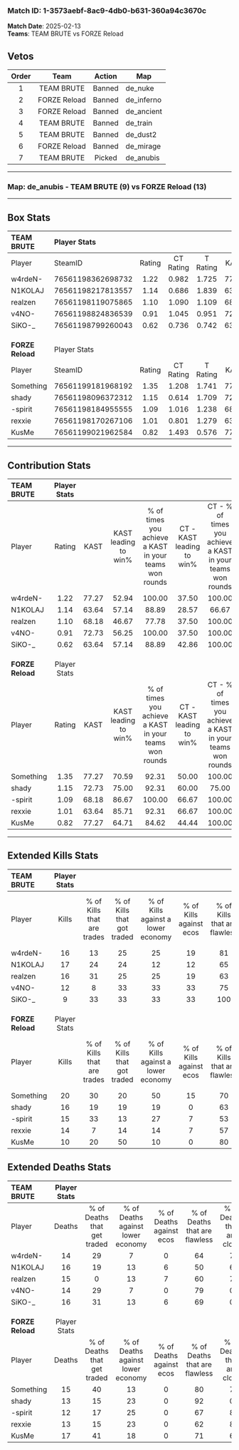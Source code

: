 ### Match ID: 1-3573aebf-8ac9-4db0-b631-360a94c3670c  
**Match Date**: 2025-02-13  
**Teams**: TEAM BRUTE vs FORZE Reload  

## Vetos  

| Order | Team | Action | Map |
| :---: | :--: | :----: | --- |
| 1 | TEAM BRUTE | Banned | de_nuke |
| 2 | FORZE Reload | Banned | de_inferno |
| 3 | FORZE Reload | Banned | de_ancient |
| 4 | TEAM BRUTE | Banned | de_train |
| 5 | TEAM BRUTE | Banned | de_dust2 |
| 6 | FORZE Reload | Banned | de_mirage |
| 7 | TEAM BRUTE | Picked | de_anubis |

---  

### **Map**: de_anubis - TEAM BRUTE (9) vs FORZE Reload (13)  
---  

## Box Stats  

| **TEAM BRUTE**   | Player Stats      |        |           |          |       |      |       |         |        |      |     |
| :- | :- | :-: | :-: | :-: | :-: | :-: | :-: | :-: | :-: | :-: | :-: |
| Player           | SteamID           | Rating | CT Rating | T Rating | KAST  | ADR  | Kills | Assists | Deaths | K/D  | HS% |
| w4rdeN-          | 76561198362698732 |  1.22  |   0.982   |  1.725   | 77.27 | 89.1 |  16   |    5    |   14   | 1.14 | 75  |
| N1KOLAJ          | 76561198217813557 |  1.14  |   0.686   |  1.839   | 63.64 | 93.6 |  17   |    7    |   16   | 1.06 | 47  |
| realzen          | 76561198119075865 |  1.10  |   1.090   |  1.109   | 68.18 | 82.2 |  16   |    2    |   15   | 1.07 | 50  |
| v4NO-            | 76561198824836539 |  0.91  |   1.045   |  0.951   | 72.73 | 53.7 |  12   |    2    |   14   | 0.86 |  8  |
| SiKO-_           | 76561198799260043 |  0.62  |   0.736   |  0.742   | 63.64 | 38.7 |   9   |    0    |   16   | 0.56 | 66  |
|                  |                   |        |           |          |       |      |       |         |        |      |     |
|                  |                   |        |           |          |       |      |       |         |        |      |     |
|                  |                   |        |           |          |       |      |       |         |        |      |     |
| **FORZE Reload** | Player Stats      |        |           |          |       |      |       |         |        |      |     |
| Player           | SteamID           | Rating | CT Rating | T Rating | KAST  | ADR  | Kills | Assists | Deaths | K/D  | HS% |
| Something        | 76561199181968192 |  1.35  |   1.208   |  1.741   | 77.27 | 92.1 |  20   |    2    |   15   | 1.33 | 40  |
| shady            | 76561198096372312 |  1.15  |   0.614   |  1.709   | 72.73 | 75.5 |  16   |    1    |   13   | 1.23 | 43  |
| -spirit          | 76561198184955555 |  1.09  |   1.016   |  1.238   | 68.18 | 69.0 |  15   |    2    |   12   | 1.25 | 60  |
| rexxie           | 76561198170267106 |  1.01  |   0.801   |  1.279   | 63.64 | 72.0 |  14   |    4    |   13   | 1.08 | 71  |
| KusMe            | 76561199021962584 |  0.82  |   1.493   |  0.576   | 77.27 | 60.4 |  10   |    5    |   17   | 0.59 | 50  |
---  

## Contribution Stats  

| **TEAM BRUTE**   | Player Stats |       |                      |                                                        |                           |                                                             |                          |                                                            |
| :- | :-: | :-: | :-: | :-: | :-: | :-: | :-: | :-: |
| Player           |    Rating    | KAST  | KAST leading to win% | % of times you achieve a KAST in your teams won rounds | CT - KAST leading to win% | CT - % of times you achieve a KAST in your teams won rounds | T - KAST leading to win% | T - % of times you achieve a KAST in your teams won rounds |
| w4rdeN-          |     1.22     | 77.27 |        52.94         |                         100.00                         |           37.50           |                           100.00                            |          66.67           |                           100.00                           |
| N1KOLAJ          |     1.14     | 63.64 |        57.14         |                         88.89                          |           28.57           |                            66.67                            |          85.71           |                           100.00                           |
| realzen          |     1.10     | 68.18 |        46.67         |                         77.78                          |           37.50           |                           100.00                            |          57.14           |                           66.67                            |
| v4NO-            |     0.91     | 72.73 |        56.25         |                         100.00                         |           37.50           |                           100.00                            |          75.00           |                           100.00                           |
| SiKO-_           |     0.62     | 63.64 |        57.14         |                         88.89                          |           42.86           |                           100.00                            |          71.43           |                           83.33                            |
|                  |              |       |                      |                                                        |                           |                                                             |                          |                                                            |
|                  |              |       |                      |                                                        |                           |                                                             |                          |                                                            |
|                  |              |       |                      |                                                        |                           |                                                             |                          |                                                            |
| **FORZE Reload** | Player Stats |       |                      |                                                        |                           |                                                             |                          |                                                            |
| Player           |    Rating    | KAST  | KAST leading to win% | % of times you achieve a KAST in your teams won rounds | CT - KAST leading to win% | CT - % of times you achieve a KAST in your teams won rounds | T - KAST leading to win% | T - % of times you achieve a KAST in your teams won rounds |
| Something        |     1.35     | 77.27 |        70.59         |                         92.31                          |           50.00           |                           100.00                            |          88.89           |                           88.89                            |
| shady            |     1.15     | 72.73 |        75.00         |                         92.31                          |           60.00           |                            75.00                            |          81.82           |                           100.00                           |
| -spirit          |     1.09     | 68.18 |        86.67         |                         100.00                         |           66.67           |                           100.00                            |          100.00          |                           100.00                           |
| rexxie           |     1.01     | 63.64 |        85.71         |                         92.31                          |           66.67           |                           100.00                            |          100.00          |                           88.89                            |
| KusMe            |     0.82     | 77.27 |        64.71         |                         84.62                          |           44.44           |                           100.00                            |          87.50           |                           77.78                            |
---  

## Extended Kills Stats  

| **TEAM BRUTE**   | Player Stats |                            |                            |                                    |                         |                              |                                 |                                       |                    |           |
| :- | :-: | :-: | :-: | :-: | :-: | :-: | :-: | :-: | :-: | :-: |
| Player           |    Kills     | % of Kills that are trades | % of Kills that got traded | % of Kills against a lower economy | % of Kills against ecos | % of Kills that are flawless | % of Kills that are close duels | % of Kills that are assisted by flash | Pistol Round Kills | AWP Kills |
| w4rdeN-          |      16      |             13             |             25             |                 25                 |           19            |              81              |               13                |                   0                   |         0          |     4     |
| N1KOLAJ          |      17      |             24             |             24             |                 12                 |           12            |              65              |               12                |                   0                   |         0          |     3     |
| realzen          |      16      |             31             |             25             |                 25                 |           19            |              63              |                0                |                   0                   |         0          |     3     |
| v4NO-            |      12      |             8              |             33             |                 33                 |           33            |              75              |                0                |                   0                   |         4          |     0     |
| SiKO-_           |      9       |             33             |             33             |                 33                 |           33            |             100              |                0                |                   0                   |         0          |     0     |
|                  |              |                            |                            |                                    |                         |                              |                                 |                                       |                    |           |
|                  |              |                            |                            |                                    |                         |                              |                                 |                                       |                    |           |
|                  |              |                            |                            |                                    |                         |                              |                                 |                                       |                    |           |
| **FORZE Reload** | Player Stats |                            |                            |                                    |                         |                              |                                 |                                       |                    |           |
| Player           |    Kills     | % of Kills that are trades | % of Kills that got traded | % of Kills against a lower economy | % of Kills against ecos | % of Kills that are flawless | % of Kills that are close duels | % of Kills that are assisted by flash | Pistol Round Kills | AWP Kills |
| Something        |      20      |             30             |             20             |                 50                 |           15            |              70              |                0                |                   0                   |         0          |     0     |
| shady            |      16      |             19             |             19             |                 19                 |            0            |              63              |                0                |                   6                   |         8          |     1     |
| -spirit          |      15      |             33             |             13             |                 27                 |            7            |              53              |                0                |                   7                   |         0          |     0     |
| rexxie           |      14      |             7              |             14             |                 14                 |            7            |              57              |               14                |                   7                   |         0          |     2     |
| KusMe            |      10      |             20             |             50             |                 10                 |            0            |              80              |               10                |                   0                   |         0          |     0     |
## Extended Deaths Stats  

| **TEAM BRUTE**   | Player Stats |                             |                                   |                          |                               |                            |                           |               |
| :- | :-: | :-: | :-: | :-: | :-: | :-: | :-: | :-: |
| Player           |    Deaths    | % of Deaths that get traded | % of Deaths against lower economy | % of Deaths against ecos | % of Deaths that are flawless | % of Deaths that are close | % of Deaths while blinded | Deaths to AWP |
| w4rdeN-          |      14      |             29              |                 7                 |            0             |              64               |             7              |             0             |       0       |
| N1KOLAJ          |      16      |             19              |                13                 |            6             |              50               |             6              |            13             |       4       |
| realzen          |      15      |              0              |                13                 |            7             |              60               |             7              |             0             |       2       |
| v4NO-            |      14      |             29              |                 7                 |            0             |              79               |             0              |             7             |       2       |
| SiKO-_           |      16      |             31              |                13                 |            6             |              69               |             0              |             0             |       0       |
|                  |              |                             |                                   |                          |                               |                            |                           |               |
|                  |              |                             |                                   |                          |                               |                            |                           |               |
|                  |              |                             |                                   |                          |                               |                            |                           |               |
| **FORZE Reload** | Player Stats |                             |                                   |                          |                               |                            |                           |               |
| Player           |    Deaths    | % of Deaths that get traded | % of Deaths against lower economy | % of Deaths against ecos | % of Deaths that are flawless | % of Deaths that are close | % of Deaths while blinded | Deaths to AWP |
| Something        |      15      |             40              |                13                 |            0             |              80               |             7              |             0             |       1       |
| shady            |      13      |             15              |                23                 |            0             |              92               |             0              |             0             |       0       |
| -spirit          |      12      |             17              |                25                 |            0             |              67               |             8              |             0             |       0       |
| rexxie           |      13      |             15              |                23                 |            0             |              62               |             8              |             0             |       1       |
| KusMe            |      17      |             41              |                18                 |            0             |              71               |             6              |             0             |       2       |
